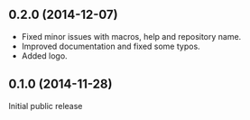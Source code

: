 ## 0.2.0 (2014-12-07)

* Fixed minor issues with macros, help and repository name.
* Improved documentation and fixed some typos.
* Added logo.

## 0.1.0 (2014-11-28)

Initial public release

